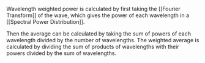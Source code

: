 Wavelength weighted power is calculated by first taking the [[Fourier Transform]] of the wave, which gives the power of each wavelength in a [[Spectral Power Distribution]].

Then the average can be calculated by taking the sum of powers of each wavelength divided by the number of wavelengths. The weighted average is calculated by dividing the sum of products of wavelengths with their powers divided by the sum of wavelengths.